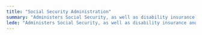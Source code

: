 ```yaml
---
title: "Social Security Administration"
summary: "Administers Social Security, as well as disability insurance and other benefits."
lede: "Administers Social Security, as well as disability insurance and other benefits."
---
```

